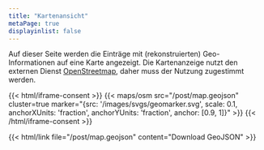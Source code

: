 ```yaml
---
title: "Kartenansicht"
metaPage: true
displayinlist: false
---
```


Auf dieser Seite werden die Einträge mit (rekonstruierten) Geo-Informationen auf eine Karte angezeigt. Die Kartenanzeige nutzt den externen Dienst [OpenStreetmap](https://www.openstreetmap.org/), daher muss der Nutzung zugestimmt werden.

{{< html/iframe-consent >}}
    {{< maps/osm src="/post/map.geojson" cluster=true marker="{src: '/images/svgs/geomarker.svg', scale: 0.1, anchorXUnits: 'fraction', anchorYUnits: 'fraction', anchor: [0.9, 1]}" >}}
{{< /html/iframe-consent >}}

{{< html/link file="/post/map.geojson" content="Download GeoJSON" >}}
